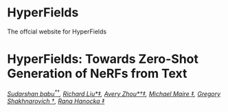 # HyperFields
The offcial website for HyperFields
# HyperFields: Towards Zero-Shot Generation of NeRFs from Text

*[Sudarshan babu<sup>*&dagger;</sup>](https://people.cs.uchicago.edu/~sudarshan/), [Richard Liu*&ddagger;](https://rgliu.com/), [Avery Zhou*&dagger;&ddagger;](https://github.com/AveryZhou), [Michael Maire &ddagger;](https://people.cs.uchicago.edu/~mmaire/), [Gregory Shakhnarovich &dagger;](https://home.ttic.edu/~gregory/), [Rana Hanocka &ddagger;](https://people.cs.uchicago.edu/~ranahanocka/)*




